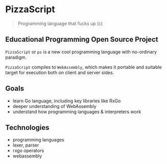 # PizzaScript 

> Programming language that fucks up (c)

## Educational Programming Open Source Project

`PizzaScript` or `ps` is a new cool programming language with no-ordinary paradigm. 

`PizzaScript` compiles to `WebAssembly`, which makes it portable and suitable target for execution both on client and server sides. 

## Goals

- learn Go language, including key libraries like RxGo
- deeper understanding of WebAssembly
- understand how programming languages & interpreters work

## Technologies

- programming languages 
- lexer, parser
- rxgo operators
- webassembly

